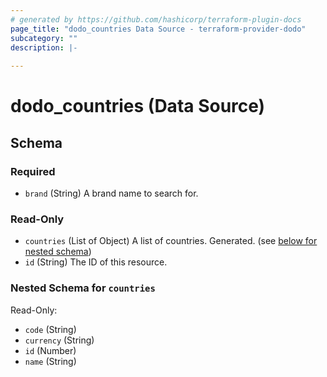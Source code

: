 ```yaml
---
# generated by https://github.com/hashicorp/terraform-plugin-docs
page_title: "dodo_countries Data Source - terraform-provider-dodo"
subcategory: ""
description: |-
  
---
```


# dodo_countries (Data Source)





<!-- schema generated by tfplugindocs -->
## Schema

### Required

- `brand` (String) A brand name to search for.

### Read-Only

- `countries` (List of Object) A list of countries. Generated. (see [below for nested schema](#nestedatt--countries))
- `id` (String) The ID of this resource.

<a id="nestedatt--countries"></a>
### Nested Schema for `countries`

Read-Only:

- `code` (String)
- `currency` (String)
- `id` (Number)
- `name` (String)


